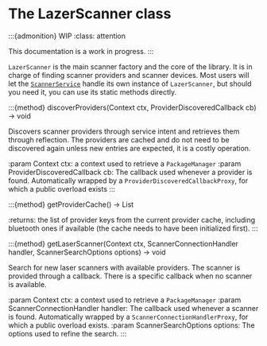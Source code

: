 # The LazerScanner class

:::{admonition} WIP
:class: attention

This documentation is a work in progress.
:::

`LazerScanner` is the main scanner factory and the core of the library. It is in charge of finding
scanner providers and scanner devices. Most users will let the [`ScannerService`](scanner_service)
handle its own instance of `LazerScanner`, but should you need it, you can use its static methods
directly.

:::{method} discoverProviders(Context ctx, ProviderDiscoveredCallback cb) -> void

Discovers scanner providers through service intent and retrieves them through reflection.
The providers are cached and do not need to be discovered again unless new entries are expected, it
is a costly operation.

:param Context ctx: a context used to retrieve a `PackageManager`
:param ProviderDiscoveredCallback cb: The callback used whenever a provider is found.
    Automatically wrapped by a `ProviderDiscoveredCallbackProxy`, for which a public overload exists
:::

:::{method} getProviderCache() -> List<String>

:returns: the list of provider keys from the current provider cache, including bluetooth ones if 
    available (the cache needs to have been initialized first).
:::

:::{method} getLaserScanner(Context ctx, ScannerConnectionHandler handler, ScannerSearchOptions options) -> void

Search for new laser scanners with available providers. The scanner is provided through a callback.
There is a specific callback when no scanner is available.

:param Context ctx: a context used to retrieve a `PackageManager`
:param ScannerConnectionHandler handler: The callback used whenever a scanner is found.
    Automatically wrapped by a `ScannerConnectionHandlerProxy`, for which a public overload exists.
:param ScannerSearchOptions options: The options used to refine the search.
:::